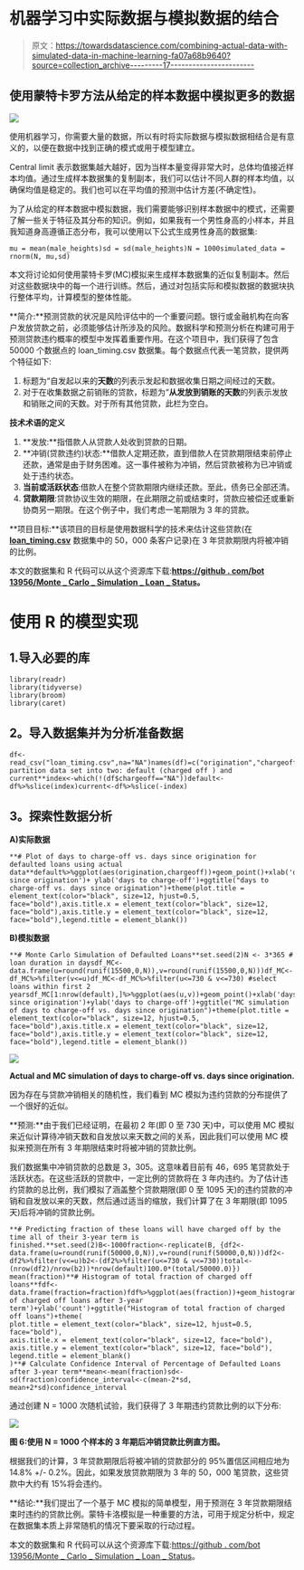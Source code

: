 # 机器学习中实际数据与模拟数据的结合

> 原文：<https://towardsdatascience.com/combining-actual-data-with-simulated-data-in-machine-learning-fa07a68b9640?source=collection_archive---------17----------------------->

## 使用蒙特卡罗方法从给定的样本数据中模拟更多的数据

![](img/2f3a7afbeebb4dcdf6b04c45c58170be.png)

使用机器学习，你需要大量的数据，所以有时将实际数据与模拟数据相结合是有意义的，以便在数据中找到正确的模式或用于模型建立。

Central limit 表示数据集越大越好，因为当样本量变得非常大时，总体均值接近样本均值。通过生成样本数据集的复制副本，我们可以估计不同人群的样本均值，以确保均值是稳定的。我们也可以在平均值的预测中估计方差(不确定性)。

为了从给定的样本数据中模拟数据，我们需要能够识别样本数据中的模式，还需要了解一些关于特征及其分布的知识。例如，如果我有一个男性身高的小样本，并且我知道身高遵循正态分布，我可以使用以下公式生成男性身高的数据集:

```
mu = mean(male_heights)sd = sd(male_heights)N = 1000simulated_data = rnorm(N, mu,sd)
```

本文将讨论如何使用蒙特卡罗(MC)模拟来生成样本数据集的近似复制副本。然后对这些数据块中的每一个进行训练。然后，通过对包括实际和模拟数据的数据块执行整体平均，计算模型的整体性能。

**简介:**预测贷款的状况是风险评估中的一个重要问题。银行或金融机构在向客户发放贷款之前，必须能够估计所涉及的风险。数据科学和预测分析在构建可用于预测贷款违约概率的模型中发挥着重要作用。在这个项目中，我们获得了包含 50000 个数据点的 loan_timing.csv 数据集。每个数据点代表一笔贷款，提供两个特征如下:

1.  标题为“自发起以来的**天数**的列表示发起和数据收集日期之间经过的天数。
2.  对于在收集数据之前销账的贷款，标题为“**从发放到销账的天数**的列表示发放和销账之间的天数。对于所有其他贷款，此栏为空白。

**技术术语的定义**

1.  **发放:**指借款人从贷款人处收到贷款的日期。
2.  **冲销(贷款违约)状态:**借款人定期还款，直到借款人在贷款期限结束前停止还款，通常是由于财务困难。这一事件被称为冲销，然后贷款被称为已冲销或处于违约状态。
3.  **当前或活跃状态**:借款人在整个贷款期限内继续还款。至此，债务已全部还清。
4.  **贷款期限**:贷款协议生效的期限，在此期限之前或结束时，贷款应被偿还或重新协商另一期限。在这个例子中，我们考虑一笔期限为 3 年的贷款。

**项目目标:**该项目的目标是使用数据科学的技术来估计这些贷款(在 [**loan_timing.csv**](https://github.com/bot13956/Monte_Carlo_Simulation_Loan_Status) 数据集中的 50，000 条客户记录)在 3 年贷款期限内将被冲销的比例。

本文的数据集和 R 代码可以从这个资源库下载:[**https://github . com/bot 13956/Monte _ Carlo _ Simulation _ Loan _ Status**](https://github.com/bot13956/Monte_Carlo_Simulation_Loan_Status)**。**

# 使用 R 的模型实现

## 1.导入必要的库

```
library(readr)
library(tidyverse)
library(broom)
library(caret)
```

## **2。导入数据集并为分析准备数据**

```
df<-read_csv("loan_timing.csv",na="NA")names(df)=c("origination","chargeoff")**# partition data set into two: default (charged off ) and current**index<-which(!(df$chargeoff=="NA"))default<-df%>%slice(index)current<-df%>%slice(-index)
```

## **3。探索性数据分析**

**A)实际数据**

```
**# Plot of days to charge-off vs. days since origination for defaulted loans using actual data**default%>%ggplot(aes(origination,chargeoff))+geom_point()+xlab('days since origination')+ ylab('days to charge-off')+ggtitle("days to charge-off vs. days since origination")+theme(plot.title = element_text(color="black", size=12, hjust=0.5, face="bold"),axis.title.x = element_text(color="black", size=12, face="bold"),axis.title.y = element_text(color="black", size=12, face="bold"),legend.title = element_blank())
```

**B)模拟数据**

```
**# Monte Carlo Simulation of Defaulted Loans**set.seed(2)N <- 3*365 # loan duration in daysdf_MC<-data.frame(u=round(runif(15500,0,N)),v=round(runif(15500,0,N)))df_MC<-df_MC%>%filter(v<=u)df_MC<-df_MC%>%filter(u<=730 & v<=730) #select loans within first 2 yearsdf_MC[1:nrow(default),]%>%ggplot(aes(u,v))+geom_point()+xlab('days since origination')+ylab('days to charge-off')+ggtitle("MC simulation of days to charge-off vs. days since origination")+theme(plot.title = element_text(color="black", size=12, hjust=0.5, face="bold"),axis.title.x = element_text(color="black", size=12, face="bold"),axis.title.y = element_text(color="black", size=12, face="bold"),legend.title = element_blank())
```

![](img/e938a4c619a5f5eb19eba919a31e02d2.png)

**Actual and MC simulation of days to charge-off vs. days since origination.**

因为存在与贷款冲销相关的随机性，我们看到 MC 模拟为违约贷款的分布提供了一个很好的近似。

**预测:**由于我们已经证明，在最初 2 年(即 0 至 730 天)中，可以使用 MC 模拟来近似计算待冲销天数和自发放以来天数之间的关系，因此我们可以使用 MC 模拟来预测在所有 3 年期限结束时将被冲销的贷款比例。

我们数据集中冲销贷款的总数是 3，305。这意味着目前有 46，695 笔贷款处于活跃状态。在这些活跃的贷款中，一定比例的贷款将在 3 年内违约。为了估计违约贷款的总比例，我们模拟了涵盖整个贷款期限(即 0 至 1095 天)的违约贷款的冲销和自发放以来的天数，然后通过适当的缩放，我们计算了在 3 年期限(即 1095 天)后将冲销的贷款比例。

```
**# Predicting fraction of these loans will have charged off by the time all of their 3-year term is finished.**set.seed(2)B<-1000fraction<-replicate(B, {df2<-data.frame(u=round(runif(50000,0,N)),v=round(runif(50000,0,N)))df2<-df2%>%filter(v<=u)b2<-(df2%>%filter(u<=730 & v<=730))total<-(nrow(df2)/nrow(b2))*nrow(default)100.0*(total/50000.0)})
mean(fraction)**# Histogram of total fraction of charged off loans**fdf<-data.frame(fraction=fraction)fdf%>%ggplot(aes(fraction))+geom_histogram(color="white",fill="skyblue")+xlab('fraction of charged off loans after 3-year term')+ylab('count')+ggtitle("Histogram of total fraction of charged off loans")+theme(
plot.title = element_text(color="black", size=12, hjust=0.5, face="bold"),
axis.title.x = element_text(color="black", size=12, face="bold"),
axis.title.y = element_text(color="black", size=12, face="bold"),
legend.title = element_blank()
)**# Calculate Confidence Interval of Percentage of Defaulted Loans after 3-year term**mean<-mean(fraction)sd<-sd(fraction)confidence_interval<-c(mean-2*sd, mean+2*sd)confidence_interval
```

通过创建 N = 1000 次随机试验，我们获得了 3 年期违约贷款比例的以下分布:

![](img/629044aa6b74412b2af72090e61707fc.png)

**图 6:使用 N = 1000 个样本的 3 年期后冲销贷款比例直方图。**

根据我们的计算，3 年贷款期限后将被冲销的贷款部分的 95%置信区间相应地为 14.8% +/- 0.2%。因此，如果发放贷款期限为 3 年的 50，000 笔贷款，这些贷款中大约有 15%将会违约。

**结论:**我们提出了一个基于 MC 模拟的简单模型，用于预测在 3 年贷款期限结束时违约的贷款比例。蒙特卡洛模拟是一种重要的方法，可用于规定分析中，规定在数据集本质上非常随机的情况下要采取的行动过程。

本文的数据集和 R 代码可以从这个资源库下载:[https://github . com/bot 13956/Monte _ Carlo _ Simulation _ Loan _ Status](https://github.com/bot13956/Monte_Carlo_Simulation_Loan_Status)。